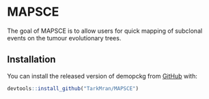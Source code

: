 
<!-- README.md is generated from README.Rmd. Please edit that file -->

# MAPSCE

<!-- badges: start -->
<!-- badges: end -->

The goal of MAPSCE is to allow users for quick mapping of subclonal
events on the tumour evolutionary trees.

## Installation

You can install the released version of demopckg from
[GitHub](https://github.com) with:

``` r
devtools::install_github("TarkMran/MAPSCE")
```
